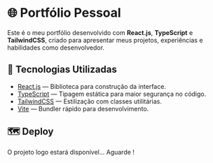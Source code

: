 # 🌐 Portfólio Pessoal

Este é o meu portfólio desenvolvido com **React.js**, **TypeScript** e **TailwindCSS**, criado para apresentar meus projetos, experiências e habilidades como desenvolvedor.

## 🚀 Tecnologias Utilizadas

- [React.js](https://react.dev/) — Biblioteca para construção da interface.
- [TypeScript](https://www.typescriptlang.org/) — Tipagem estática para maior segurança no código.
- [TailwindCSS](https://tailwindcss.com/) — Estilização com classes utilitárias.
- [Vite](https://vitejs.dev/) — Bundler rápido para desenvolvimento.


## 🗺️ Deploy 
O projeto logo estará disponível... Aguarde ! 
